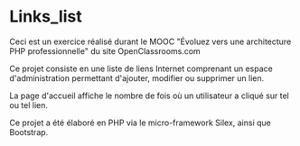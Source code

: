# Links_list

Ceci est un exercice réalisé durant le MOOC "Évoluez vers une architecture PHP professionnelle" du site OpenClassrooms.com

Ce projet consiste en une liste de liens Internet comprenant un espace d'administration permettant d'ajouter, modifier ou supprimer un lien.

La page d'accueil affiche le nombre de fois où un utilisateur a cliqué sur tel ou tel lien.

Ce projet a été élaboré en PHP via le micro-framework Silex, ainsi que Bootstrap.
